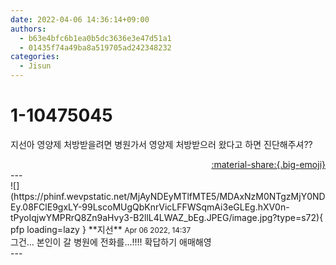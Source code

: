 ```yaml
---
date: 2022-04-06 14:36:14+09:00
authors:
  - b63e4bfc6b1ea0b5dc3636e3e47d51a1
  - 01435f74a49ba8a519705ad242348232
categories:
  - Jisun
---
```


# 1-10475045

<div class="post-container" markdown="1">
<div class="content-container md-sidebar__scrollwrap" markdown="1">

지선아 영양제 처방받을려면 병원가서 영양제 처방받으러 왔다고 하면 진단해주셔??

</div>
</div>

<div style="text-align: right;" markdown="1">
<a href="https://weverse.io/fromis9/fanpost/1-10475045" style="text-align: right;">:material-share:{.big-emoji}</a>
</div>
---

<div class="comments-container md-sidebar__scrollwrap" markdown="1">
<div class="comment" markdown="1">
<div class='id-container' markdown="1">
![](https://phinf.wevpstatic.net/MjAyNDEyMTlfMTE5/MDAxNzM0NTgzMjY0NDEy.08FClE9gxLY-99LscoMUgQbKnrVicLFFWSqmAi3eGLEg.hXV0n-tPyoIqjwYMPRrQ8Zn9aHvy3-B2llL4LWAZ_bEg.JPEG/image.jpg?type=s72){ pfp loading=lazy }
**<span class="artist">지선</span>** <small>Apr 06 2022, 14:37</small><br>
</div>
<div class='comment-body' markdown="1">
그건... 본인이 갈 병원에 전화를...!!!! 확답하기 애매해영
</div>
</div>
</div>
---
